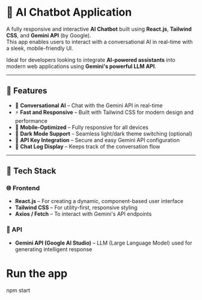 # 🤖 AI Chatbot Application

A fully responsive and interactive **AI Chatbot** built using **React.js**, **Tailwind CSS**, and **Gemini API** (by Google).  
This app enables users to interact with a conversational AI in real-time with a sleek, mobile-friendly UI.

Ideal for developers looking to integrate **AI-powered assistants** into modern web applications using **Gemini's powerful LLM API**.

---

## 🚀 Features

- 💬 **Conversational AI** – Chat with the Gemini API in real-time
- ⚡ **Fast and Responsive** – Built with Tailwind CSS for modern design and performance
- 📱 **Mobile-Optimized** – Fully responsive for all devices
- 🌙 **Dark Mode Support** – Seamless light/dark theme switching (optional)
- 🔐 **API Key Integration** – Secure and easy Gemini API configuration
- 📄 **Chat Log Display** – Keeps track of the conversation flow

---

## 🧰 Tech Stack

### 🌐 Frontend

- **React.js** – For creating a dynamic, component-based user interface
- **Tailwind CSS** – For utility-first, responsive styling
- **Axios / Fetch** – To interact with Gemini's API endpoints

### 🔗 API

- **Gemini API (Google AI Studio)** – LLM (Large Language Model) used for generating intelligent response
# Run the app
npm start
